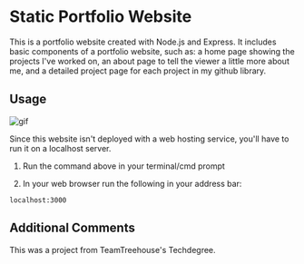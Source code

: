 # Static Portfolio Website

This is a portfolio website created with Node.js and Express. It includes basic components of a portfolio website, such as: a home page showing the projects I've worked on, an about page to tell the viewer a little more about me, and a detailed project page for each project in my github library.

## Usage

![gif](https://imgur.com/a/35rTyIt)

Since this website isn't deployed with a web hosting service, you'll have to run it on a localhost server.

1. Run the command above in your terminal/cmd prompt

2. In your web browser run the following in your address bar:
```
localhost:3000
```

## Additional Comments

This was a project from TeamTreehouse's Techdegree.